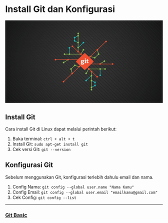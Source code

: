 # Install Git dan Konfigurasi

![install](../img/install.jpg)



## Install Git

Cara install Git di Linux dapat melalui perintah berikut:

1. Buka terminal: `ctrl + alt + t`
2. Install Git: `sudo apt-get install git`
3. Cek versi Git: `git --version`



## Konfigurasi Git

Sebelum menggunakan Git, konfigurasi terlebih dahulu email dan nama.

1. Config Nama: `git config --global user.name "Nama Kamu"`
2. Config Email: `git config --global user.email "emailkamu@gmail.com"`
3. Cek Config: `git config --list`

-----

### [Git Basic](git-basic.html)